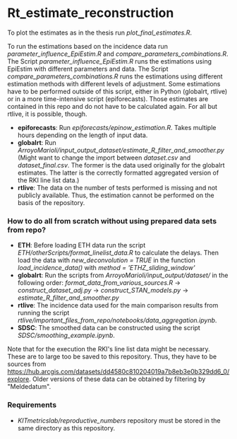 # Rt_estimate_reconstruction #

To plot the estimates as in the thesis run *plot_final_estimates.R*.

To run the estimations based on the incidence data run *parameter_influence_EpiEstim.R* and *compare_parameters_combinations.R*. The Script *parameter_influence_EpiEstim.R* runs the estimations using EpiEstim with different parameters and data. The Script *compare_parameters_combinations.R* runs the estimations using different estimation methods with different levels of adjustment. Some estimations have to be performed outside of this script, either in Python (globalrt, rtlive) or in a more time-intensive script (epiforecasts). Those estimates are contained in this repo and do not have to be calculated again. For all but rtlive, it is possible, though.
- **epiforecasts**: Run *epiforecasts/epinow_estimation.R*. Takes multiple hours depending on the length of input data.
- **globalrt**: Run *ArroyoMarioli/input_output_dataset/estimate_R_filter_and_smoother.py* (Might want to change the import between *dataset.csv* and *dataset_final.csv*. The former is the data used originally for the globalrt estimates. The latter is the correctly formatted aggregated version of the RKI line list data.)
- **rtlive**: The data on the number of tests performed is missing and not publicly available. Thus, the estimation cannot be performed on the basis of the repository.

### How to do all from scratch without using prepared data sets from repo? ###
- **ETH**: Before loading ETH data run the script *ETH/otherScripts/format_linelist_data.R* to calculate the delays. Then load the data with *new_deconvolution = TRUE* in the function *load_incidence_data()* with *method = 'ETHZ_sliding_window'*
- **globalrt**: Run the scripts from *ArroyoMarioli/input_output/dataset/* in the following order: *format_data_from_various_sources.R* -> *construct_dataset_adj.py* -> *construct_STAN_models.py* -> *estimate_R_filter_and_smoother.py*
- **rtlive**: The incidence data used for the main comparison results from running the script *rtlive/important_files_from_repo/notebooks/data_aggregation.ipynb*.
- **SDSC**: The smoothed data can be constructed using the script *SDSC/smoothing_example.ipynb*.

Note that for the execution the RKI's line list data might be necessary. These are to large too be saved to this repository. Thus, they have to be sources from https://hub.arcgis.com/datasets/dd4580c810204019a7b8eb3e0b329dd6_0/explore. Older versions of these data can be obtained by filtering by "Meldedatum".

### Requirements ###
- *KITmetricslab/reproductive_numbers* repository must be stored in the same directory as this repository.
